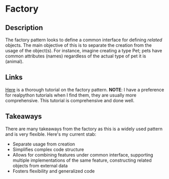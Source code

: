 # Factory

## Description

The factory pattern looks to define a common interface for defining _related_ objects. The main objective of this is to separate the creation from the usage of the object(s). For instance, imagine creating a type Pet; pets have common attributes (names) regardless of the actual type of pet it is (animal).

## Links

[Here](https://realpython.com/factory-method-python/) is a thorough tutorial on the factory pattern. __NOTE__: I have a preference for realpython tutorials when I find them, they are usually more comprehensive. This tutorial is comprehensive and done well.

## Takeaways

There are many takeaways from the factory as this is a widely used pattern and is very flexible. Here's my current stab:

* Separate usage from creation
* Simplifies complex code structure
* Allows for combining features under common interface, supporting multiple implementations of the same feature, constructing related objects from external data
* Fosters flexibility and generalized code

